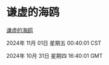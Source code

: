 # 谦虚的海鸥
[谦虚的海鸥](http://219.139.197.74:56308/qxdho/course/base/hotlink/index.php)

2024年 11月 01日 星期五 00:40:01 CST

2024年 10月 31日 星期四 16:40:01 GMT
